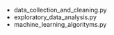



- data_collection_and_cleaning.py
- exploratory_data_analysis.py
- machine_learning_algorityms.py